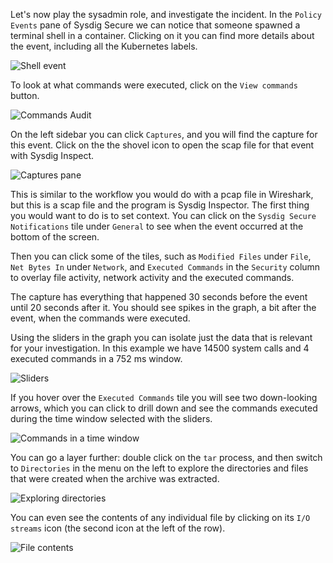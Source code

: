 Let's now play the sysadmin role, and investigate the incident.
In the `Policy Events` pane of Sysdig Secure we can notice that someone spawned a terminal shell in a container.  Clicking on it you can find more details about the event, including all the Kubernetes labels.

![Shell event](/sysdig/courses/secure/secure-runtime-security/assets/shell_event.png)

To look at what commands were executed, click on the `View commands` button.

![Commands Audit](/sysdig/courses/secure/secure-runtime-security/assets/commands_audit.png)

On the left sidebar you can click `Captures`, and you will find the capture for this event.  Click on the the shovel icon
to open the scap file for that event with Sysdig Inspect.

![Captures pane](/sysdig/courses/secure/secure-runtime-security/assets/captures_pane.png)

This is similar to the workflow you would do with a pcap file in Wireshark, but this is a scap file and the program is Sysdig Inspector.
The first thing you would want to do is to set context.
You can click on the `Sysdig Secure Notifications` tile under `General` to see
when the event occurred at the bottom of the screen.

Then you can click some of the tiles, such as `Modified Files` under `File`, `Net Bytes In` under `Network`, and `Executed Commands` in the `Security` column to overlay file activity, network activity and the executed commands.

The capture has everything that happened 30 seconds before the event until 20 seconds after it.
You should see spikes in the graph, a bit after the event, when the commands were executed.

Using the sliders in the graph you can isolate just the data that is relevant for your investigation.
In this example we have 14500 system calls and 4 executed commands in a 752 ms window.

![Sliders](/sysdig/courses/secure/secure-runtime-security/assets/sliders.png)

If you hover over the `Executed Commands` tile you will see two down-looking arrows,
which you can click to drill down and see the commands executed during the time window
selected with the sliders.

![Commands in a time window](/sysdig/courses/secure/secure-runtime-security/assets/window_commands.png)

You can go a layer further: double click on the `tar` process, and then switch to `Directories` in the menu on the left to
explore the directories and files that were created when the archive was extracted.

![Exploring directories](/sysdig/courses/secure/secure-runtime-security/assets/exploring_directories.png)

You can even see the contents of any individual file by clicking on its `I/O streams` icon (the second icon at the left of the row).

![File contents](/sysdig/courses/secure/secure-runtime-security/assets/file_contents.png)
